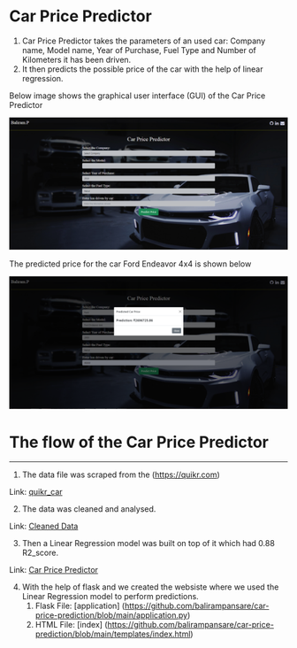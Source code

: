 # Car Price Predictor
1. Car Price Predictor takes the parameters of an used car: Company name, Model name, Year of Purchase, Fuel Type and Number of Kilometers it has been driven.
2. It then predicts the possible price of the car with the help of linear regression.
 
Below image shows the graphical user interface (GUI) of the Car Price Predictor

![GUI of Car Price Predictor](static/images/gui.PNG)

The predicted price for the car Ford Endeavor 4x4 is shown below

![Predicted Car Price](static/images/predictedprice.PNG)

# The flow of the Car Price Predictor
---
1. The data file was scraped from the (https://quikr.com)

Link: [quikr_car](https://github.com/balirampansare/car-price-prediction/blob/main/quikr_car.csv)

2. The data was cleaned and analysed.

Link: [Cleaned Data](https://github.com/balirampansare/car-price-prediction/blob/main/cleaned_car.csv)

3. Then a Linear Regression model was built on top of it which had 0.88 R2_score.

Link: [Car Price Predictor](https://github.com/balirampansare/car-price-prediction/blob/main/Car%20Price%20Predictor.ipynb)

4. With the help of flask and we created the websiste where we used the Linear Regression model to perform predictions.
    1. Flask File: [application] (https://github.com/balirampansare/car-price-prediction/blob/main/application.py)
    2. HTML File: [index] (https://github.com/balirampansare/car-price-prediction/blob/main/templates/index.html)

